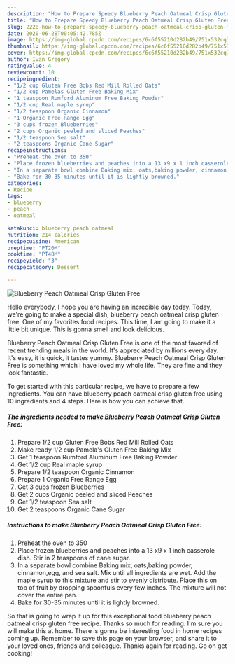 ```yaml
---
description: "How to Prepare Speedy Blueberry Peach Oatmeal Crisp Gluten Free"
title: "How to Prepare Speedy Blueberry Peach Oatmeal Crisp Gluten Free"
slug: 2228-how-to-prepare-speedy-blueberry-peach-oatmeal-crisp-gluten-free
date: 2020-06-28T00:05:42.785Z
image: https://img-global.cpcdn.com/recipes/6c6f55210d282b49/751x532cq70/blueberry-peach-oatmeal-crisp-gluten-free-recipe-main-photo.jpg
thumbnail: https://img-global.cpcdn.com/recipes/6c6f55210d282b49/751x532cq70/blueberry-peach-oatmeal-crisp-gluten-free-recipe-main-photo.jpg
cover: https://img-global.cpcdn.com/recipes/6c6f55210d282b49/751x532cq70/blueberry-peach-oatmeal-crisp-gluten-free-recipe-main-photo.jpg
author: Ivan Gregory
ratingvalue: 4
reviewcount: 10
recipeingredient:
- "1/2 cup Gluten Free Bobs Red Mill Rolled Oats"
- "1/2 cup Pamelas Gluten Free Baking Mix"
- "1 teaspoon Rumford Aluminum Free Baking Powder"
- "1/2 cup Real maple syrup"
- "1/2 teaspoon Organic Cinnamon"
- "1 Organic Free Range Egg"
- "3 cups frozen Blueberries"
- "2 cups Organic peeled and sliced Peaches"
- "1/2 teaspoon Sea salt"
- "2 teaspoons Organic Cane Sugar"
recipeinstructions:
- "Preheat the oven to 350"
- "Place frozen blueberries and peaches into a 13 x9 x 1 inch casserole dish. Stir in 2 teaspoons of cane sugar."
- "In a separate bowl combine Baking mix, oats,baking powder, cinnamon,egg, and sea salt. Mix until all ingredients are wet. Add the maple syrup to this mixture and stir to evenly distribute. Place this on top of fruit by dropping spoonfuls every few inches. The mixture will not cover the entire pan."
- "Bake for 30-35 minutes until it is lightly browned."
categories:
- Recipe
tags:
- blueberry
- peach
- oatmeal

katakunci: blueberry peach oatmeal 
nutrition: 214 calories
recipecuisine: American
preptime: "PT20M"
cooktime: "PT48M"
recipeyield: "3"
recipecategory: Dessert

---
```



![Blueberry Peach Oatmeal Crisp Gluten Free](https://img-global.cpcdn.com/recipes/6c6f55210d282b49/751x532cq70/blueberry-peach-oatmeal-crisp-gluten-free-recipe-main-photo.jpg)

Hello everybody, I hope you are having an incredible day today. Today, we're going to make a special dish, blueberry peach oatmeal crisp gluten free. One of my favorites food recipes. This time, I am going to make it a little bit unique. This is gonna smell and look delicious.



Blueberry Peach Oatmeal Crisp Gluten Free is one of the most favored of recent trending meals in the world. It's appreciated by millions every day. It's easy, it is quick, it tastes yummy. Blueberry Peach Oatmeal Crisp Gluten Free is something which I have loved my whole life. They are fine and they look fantastic.


To get started with this particular recipe, we have to prepare a few ingredients. You can have blueberry peach oatmeal crisp gluten free using 10 ingredients and 4 steps. Here is how you can achieve that.

<!--inarticleads1-->

##### The ingredients needed to make Blueberry Peach Oatmeal Crisp Gluten Free:

1. Prepare 1/2 cup Gluten Free Bobs Red Mill Rolled Oats
1. Make ready 1/2 cup Pamela&#39;s Gluten Free Baking Mix
1. Get 1 teaspoon Rumford Aluminum Free Baking Powder
1. Get 1/2 cup Real maple syrup
1. Prepare 1/2 teaspoon Organic Cinnamon
1. Prepare 1 Organic Free Range Egg
1. Get 3 cups frozen Blueberries
1. Get 2 cups Organic peeled and sliced Peaches
1. Get 1/2 teaspoon Sea salt
1. Get 2 teaspoons Organic Cane Sugar




<!--inarticleads2-->

##### Instructions to make Blueberry Peach Oatmeal Crisp Gluten Free:

1. Preheat the oven to 350
1. Place frozen blueberries and peaches into a 13 x9 x 1 inch casserole dish. Stir in 2 teaspoons of cane sugar.
1. In a separate bowl combine Baking mix, oats,baking powder, cinnamon,egg, and sea salt. Mix until all ingredients are wet. Add the maple syrup to this mixture and stir to evenly distribute. Place this on top of fruit by dropping spoonfuls every few inches. The mixture will not cover the entire pan.
1. Bake for 30-35 minutes until it is lightly browned.




So that is going to wrap it up for this exceptional food blueberry peach oatmeal crisp gluten free recipe. Thanks so much for reading. I'm sure you will make this at home. There is gonna be interesting food in home recipes coming up. Remember to save this page on your browser, and share it to your loved ones, friends and colleague. Thanks again for reading. Go on get cooking!
